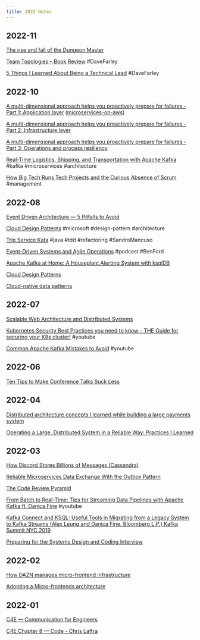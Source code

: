 ```yaml
---
title: 2022 Notes
---
```

## 2022-11

[The rise and fall of the Dungeon Master](https://medium.com/@ziobrando/the-rise-and-fall-of-the-dungeon-master-c2d511eed12f)

[Team Topologies – Book Review](https://www.davefarley.net/?p=360) #DaveFarley

[5 Things I Learned About Being a Technical Lead](https://www.davefarley.net/?p=366) #DaveFarley

## 2022-10

[A multi-dimensional approach helps you proactively prepare for failures - Part 1: Application layer](https://aws.amazon.com/it/blogs/architecture/a-multi-dimensional-approach-helps-you-proactively-prepare-for-failures-part-1-application-layer/)  ([microservices-on-aws](https://docs.aws.amazon.com/pdfs/whitepapers/latest/microservices-on-aws/microservices-on-aws.pdf))

[A multi-dimensional approach helps you proactively prepare for failures - Part 2: Infrastructure layer](https://aws.amazon.com/it/blogs/architecture/a-multi-dimensional-approach-helps-you-proactively-prepare-for-failures-part-2-infrastructure-layer/)

[A multi-dimensional approach helps you proactively prepare for failures - Part 3: Operations and process resiliency](https://aws.amazon.com/it/blogs/architecture/a-multi-dimensional-approach-helps-you-proactively-prepare-for-failures-part-3-operations-and-process-resiliency/)

[Real-Time Logistics, Shipping, and Transportation with Apache Kafka](https://www.kai-waehner.de/blog/2022/09/29/real-time-logistics-shipping-transportation-with-apache-kafka/)
#kafka #microservices #architecture

[How Big Tech Runs Tech Projects and the Curious Absence of Scrum](https://blog-pragmaticengineer-com.cdn.ampproject.org/c/s/blog.pragmaticengineer.com/project-management-at-big-tech/amp/)
#management

## 2022-08

[Event Driven Architecture — 5 Pitfalls to Avoid](https://natansil.medium.com/event-driven-architecture-5-pitfalls-to-avoid-b3ebf885bdb1)

[Cloud Design Patterns](https://docs.microsoft.com/en-gb/azure/architecture/patterns/)
#microsoft #design-pattern #architecture

[Trip Service Kata](https://github.com/sandromancuso/trip-service-kata)
#java #tdd #refactoring #SandroMancuso

[Event-Driven Systems and Agile Operations](https://developer.confluent.io/podcast/event-driven-systems-and-agile-operations/)
#podcast #BenFord

[Apache Kafka at Home: A Houseplant Alerting System with ksqlDB](https://www.confluent.io/blog/using-data-pipelines-for-real-time-alerting-with-ksqldb/)

[Cloud Design Patterns](https://docs.microsoft.com/en-us/azure/architecture/patterns/)

[Cloud-native data patterns](https://docs.microsoft.com/en-us/dotnet/architecture/cloud-native/distributed-data)

## 2022-07

[Scalable Web Architecture and Distributed Systems](http://www.aosabook.org/en/distsys.html)

[Kubernetes Security Best Practices you need to know - THE Guide for securing your K8s cluster!](https://www.youtube.com/watch?v=oBf5lrmquYI)
#youtube

[Common Apache Kafka Mistakes to Avoid](https://www.youtube.com/watch?v=HkUfzavcLj0)
#youtube

## 2022-06

[Ten Tips to Make Conference Talks Suck Less](https://www.morling.dev/blog/ten-tips-make-conference-talks-suck-less/)

## 2022-04

[Distributed architecture concepts I learned while building a large payments system](https://blog.pragmaticengineer.com/distributed-architecture-concepts-i-have-learned-while-building-payments-systems/)

[Operating a Large, Distributed System in a Reliable Way: Practices I Learned](https://blog.pragmaticengineer.com/operating-a-high-scale-distributed-system/)

## 2022-03

[How Discord Stores Billions of Messages (Cassandra)](https://blog.discord.com/how-discord-stores-billions-of-messages-7fa6ec7ee4c7)

[Reliable Microservices Data Exchange With the Outbox Pattern](https://debezium.io/blog/2019/02/19/reliable-microservices-data-exchange-with-the-outbox-pattern/)

[The Code Review Pyramid](https://www.morling.dev/blog/the-code-review-pyramid/)

[From Batch to Real-Time: Tips for Streaming Data Pipelines with Apache Kafka ft. Danica Fine](https://www.youtube.com/watch?v=vL_79dmF_8s)
#youtube

[Kafka Connect and KSQL: Useful Tools in Migrating from a Legacy System to Kafka Streams (Alex Leung and Danica Fine, Bloomberg L.P.) Kafka Summit NYC 2019](https://videos.confluent.io/watch/KCpQFZQzL1dtJCQJMRaKjz)

[Preparing for the Systems Design and Coding Interview](https://blog.pragmaticengineer.com/preparing-for-the-systems-design-and-coding-interviews/)

## 2022-02

[How DAZN manages micro-frontend infrastructure](https://medium.com/dazn-tech/how-dazn-manages-micro-frontend-infrastructure-f045d7c634c2)

[Adopting a Micro-frontends architecture](https://medium.com/dazn-tech/adopting-a-micro-frontends-architecture-e283e6a3c4f3)

## 2022-01

[C4E — Communication for Engineers](https://laffra.medium.com/c4e-communication-for-engineers-7f510db8d33f)

[C4E Chapter 8 — Code - Chris Laffra](https://laffra.medium.com/c4e-chapter-8-code-8467a521ac9a)